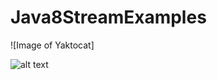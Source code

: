 # Java8StreamExamples

![Image of Yaktocat]

![alt text](https://octodex.github.com/images/yaktocat.png)


